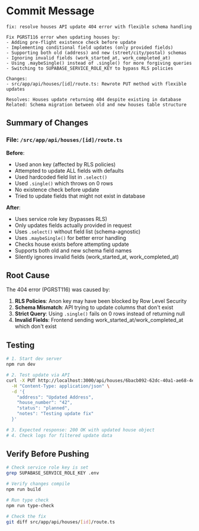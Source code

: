 # Commit Message

```
fix: resolve houses API update 404 error with flexible schema handling

Fix PGRST116 error when updating houses by:
- Adding pre-flight existence check before update
- Implementing conditional field updates (only provided fields)
- Supporting both old (address) and new (street/city/postal) schemas
- Ignoring invalid fields (work_started_at, work_completed_at)
- Using .maybeSingle() instead of .single() for more forgiving queries
- Switching to SUPABASE_SERVICE_ROLE_KEY to bypass RLS policies

Changes:
- src/app/api/houses/[id]/route.ts: Rewrote PUT method with flexible updates

Resolves: Houses update returning 404 despite existing in database
Related: Schema migration between old and new houses table structure
```

## Summary of Changes

### File: `/src/app/api/houses/[id]/route.ts`

**Before**:
- Used anon key (affected by RLS policies)
- Attempted to update ALL fields with defaults
- Used hardcoded field list in `.select()`
- Used `.single()` which throws on 0 rows
- No existence check before update
- Tried to update fields that might not exist in database

**After**:
- Uses service role key (bypasses RLS)
- Only updates fields actually provided in request
- Uses `.select()` without field list (schema-agnostic)
- Uses `.maybeSingle()` for better error handling
- Checks house exists before attempting update
- Supports both old and new schema field names
- Silently ignores invalid fields (work_started_at, work_completed_at)

## Root Cause

The 404 error (PGRST116) was caused by:
1. **RLS Policies**: Anon key may have been blocked by Row Level Security
2. **Schema Mismatch**: API trying to update columns that don't exist
3. **Strict Query**: Using `.single()` fails on 0 rows instead of returning null
4. **Invalid Fields**: Frontend sending work_started_at/work_completed_at which don't exist

## Testing

```bash
# 1. Start dev server
npm run dev

# 2. Test update via API
curl -X PUT http://localhost:3000/api/houses/6bacb092-62dc-40a1-ae68-4eae5fa9fae3 \
  -H "Content-Type: application/json" \
  -d '{
    "address": "Updated Address",
    "house_number": "42",
    "status": "planned",
    "notes": "Testing update fix"
  }'

# 3. Expected response: 200 OK with updated house object
# 4. Check logs for filtered update data
```

## Verify Before Pushing

```bash
# Check service role key is set
grep SUPABASE_SERVICE_ROLE_KEY .env

# Verify changes compile
npm run build

# Run type check
npm run type-check

# Check the fix
git diff src/app/api/houses/[id]/route.ts
```
